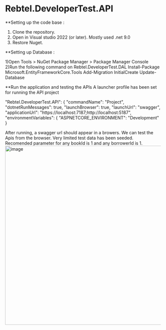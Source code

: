 # Rebtel.DeveloperTest.API

**Setting up the code base : 

1) Clone the repository.
2) Open in Visual studio 2022 (or later). Mostly used .net 9.0
3) Restore Nuget.

**Setting up Database :

1)Open Tools > NuGet Package Manager > Package Manager Console
2)Run the following command on Rebtel.DeveloperTest.DAL
   Install-Package Microsoft.EntityFrameworkCore.Tools
   Add-Migration InitialCreate
   Update-Database


**Run the application and testing the APIs
A launcher profile has been set for running the API project 


"Rebtel.DeveloperTest.API": {
  "commandName": "Project",
  "dotnetRunMessages": true,
  "launchBrowser": true,
  "launchUrl": "swagger",
  "applicationUrl": "https://localhost:7187;http://localhost:5187",
  "environmentVariables": {
    "ASPNETCORE_ENVIRONMENT": "Development"
  }

After running, a swagger url should appear in a browers. We can test the Apis from the browser. 
Very limited test data has been seeded. Recomended parameter for any bookId is 1 and any borrowerId is 1.
<img width="1221" height="578" alt="image" src="https://github.com/user-attachments/assets/5db62302-2d29-4ad4-8c9a-1e9c255352c0" />
